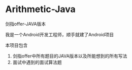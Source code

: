 # Arithmetic-Java
剑指offer-JAVA版本

我是一个Android开发工程师，顺手就建了Android项目

本项目包含
1. 剑指offer中所有题目的JAVA版本以及所能想到的所有写法
2. 面试中遇到的面试算法题
